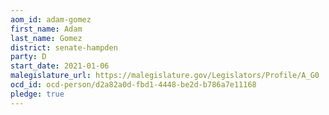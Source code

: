 ```yaml
---
aom_id: adam-gomez
first_name: Adam
last_name: Gomez
district: senate-hampden
party: D
start_date: 2021-01-06
malegislature_url: https://malegislature.gov/Legislators/Profile/A_G0
ocd_id: ocd-person/d2a82a0d-fbd1-4448-be2d-b786a7e11168
pledge: true
---
```

